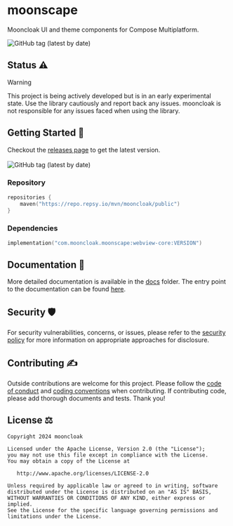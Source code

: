 # moonscape

Mooncloak UI and theme components for Compose Multiplatform.

<img alt="GitHub tag (latest by date)" src="https://img.shields.io/github/v/tag/mooncloak/moonscape">

## Status ⚠️

> [!Warning]
> This project is being actively developed but is in an early experimental state. Use the library
> cautiously and report back any issues. mooncloak is not responsible for any issues faced when
> using
> the library.

## Getting Started 🏁

Checkout the [releases page](https://github.com/mooncloak/webview/releases) to get the latest version.
<br/><br/>
<img alt="GitHub tag (latest by date)" src="https://img.shields.io/github/v/tag/mooncloak/moonscape">

### Repository

```kotlin
repositories {
    maven("https://repo.repsy.io/mvn/mooncloak/public")
}
```

### Dependencies

```kotlin
implementation("com.mooncloak.moonscape:webview-core:VERSION")
```

## Documentation 📃

More detailed documentation is available in the [docs](docs/) folder. The entry point to the
documentation can be
found [here](docs/index.md).

## Security 🛡️

For security vulnerabilities, concerns, or issues, please refer to
the [security policy](SECURITY.md) for more
information on appropriate approaches for disclosure.

## Contributing ✍️

Outside contributions are welcome for this project. Please follow
the [code of conduct](CODE_OF_CONDUCT.md)
and [coding conventions](CODING_CONVENTIONS.md) when contributing. If contributing code, please add
thorough documents
and tests. Thank you!

## License ⚖️

```
Copyright 2024 mooncloak

Licensed under the Apache License, Version 2.0 (the "License");
you may not use this file except in compliance with the License.
You may obtain a copy of the License at

   http://www.apache.org/licenses/LICENSE-2.0

Unless required by applicable law or agreed to in writing, software
distributed under the License is distributed on an "AS IS" BASIS,
WITHOUT WARRANTIES OR CONDITIONS OF ANY KIND, either express or implied.
See the License for the specific language governing permissions and
limitations under the License.
```
